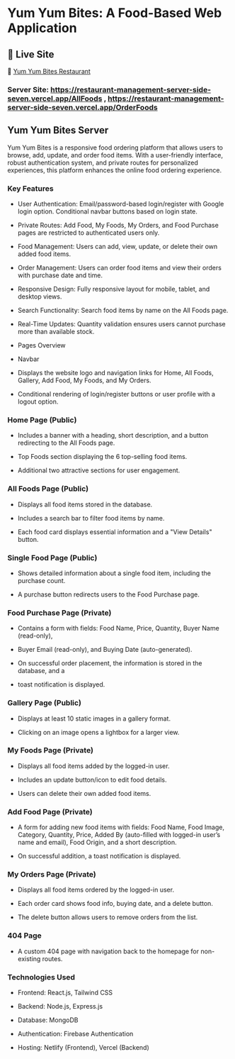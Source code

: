 # Yum Yum Bites: A Food-Based Web Application

## 🚀 Live Site
🔗 [Yum Yum Bites Restaurant](https://yumyum-bites-restaurant.netlify.app/)

### Server Site: https://restaurant-management-server-side-seven.vercel.app/AllFoods , https://restaurant-management-server-side-seven.vercel.app/OrderFoods

## Yum Yum Bites Server

Yum Yum Bites is a responsive food ordering platform that allows users to
browse, add, update, and order food items. With a user-friendly interface,
robust authentication system, and private routes for personalized experiences,
this platform enhances the online food ordering experience.

### Key Features

- User Authentication: Email/password-based login/register with Google login
  option. Conditional navbar buttons based on login state.

- Private Routes: Add Food, My Foods, My Orders, and Food Purchase pages are
  restricted to authenticated users only.

- Food Management: Users can add, view, update, or delete their own added food
  items.

- Order Management: Users can order food items and view their orders with
  purchase date and time.

- Responsive Design: Fully responsive layout for mobile, tablet, and desktop
  views.

- Search Functionality: Search food items by name on the All Foods page.

- Real-Time Updates: Quantity validation ensures users cannot purchase more than
  available stock.

- Pages Overview

- Navbar

- Displays the website logo and navigation links for Home, All Foods, Gallery,
  Add Food, My Foods, and My Orders.

- Conditional rendering of login/register buttons or user profile with a logout
  option.

### Home Page (Public)

- Includes a banner with a heading, short description, and a button redirecting
  to the All Foods page.

- Top Foods section displaying the 6 top-selling food items.

- Additional two attractive sections for user engagement.

### All Foods Page (Public)

- Displays all food items stored in the database.

- Includes a search bar to filter food items by name.

- Each food card displays essential information and a "View Details" button.

### Single Food Page (Public)

- Shows detailed information about a single food item, including the purchase
  count.

- A purchase button redirects users to the Food Purchase page.

### Food Purchase Page (Private)

- Contains a form with fields: Food Name, Price, Quantity, Buyer Name
  (read-only),
- Buyer Email (read-only), and Buying Date (auto-generated).

- On successful order placement, the information is stored in the database, and
  a
- toast notification is displayed.

### Gallery Page (Public)

- Displays at least 10 static images in a gallery format.

- Clicking on an image opens a lightbox for a larger view.

### My Foods Page (Private)

- Displays all food items added by the logged-in user.

- Includes an update button/icon to edit food details.

* Users can delete their own added food items.

### Add Food Page (Private)

- A form for adding new food items with fields: Food Name, Food Image, Category,
  Quantity, Price, Added By (auto-filled with logged-in user’s name and email),
  Food Origin, and a short description.

- On successful addition, a toast notification is displayed.

### My Orders Page (Private)

- Displays all food items ordered by the logged-in user.

- Each order card shows food info, buying date, and a delete button.

- The delete button allows users to remove orders from the list.

### 404 Page

- A custom 404 page with navigation back to the homepage for non-existing
  routes.

### Technologies Used

- Frontend: React.js, Tailwind CSS

- Backend: Node.js, Express.js

- Database: MongoDB

- Authentication: Firebase Authentication

- Hosting: Netlify (Frontend), Vercel (Backend)
